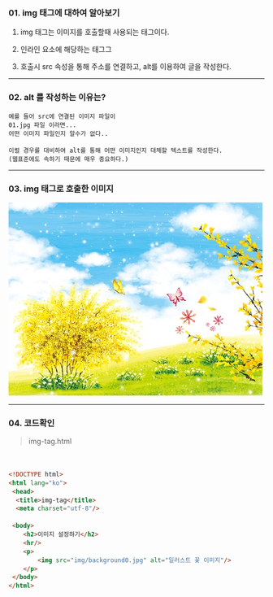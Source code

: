### 01. img 태그에 대하여 알아보기

1) img 태그는 이미지를 호출할때 사용되는 태그이다.

2) 인라인 요소에 해당하는 태그그

3) 호출시 src 속성을 통해 주소를 연결하고,
    alt를 이용하여 글을 작성한다.

---

### 02. alt 를 작성하는 이유는?

	예를 들어 src에 연결된 이미지 파일이
    01.jpg 파일 이라면... 
    어떤 이미지 파일인지 알수가 없다..

    이럴 경우를 대비하여 alt를 통해 어떤 이미지인지 대체할 텍스트를 작성한다.
    (웹표준에도 속하기 때문에 매우 중요하다.)

---

### 03. img 태그로 호출한 이미지

![headline.html](img/background0.jpg)

---


### 04. 코드확인

> img-tag.html

```html


<!DOCTYPE html>
<html lang="ko">
 <head>
  <title>img-tag</title>
  <meta charset="utf-8"/>

 <body>
	<h2>이미지 설정하기</h2>
	<hr/>
	<p>
		<img src="img/background0.jpg" alt="일러스트 꽃 이미지"/>
	</p>
 </body>
</html>

```